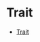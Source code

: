 # Trait

<!--ts-->
* [Trait](#trait)

<!-- Created by https://github.com/ekalinin/github-markdown-toc -->
<!-- Added by: runner, at: Thu Oct 20 09:34:29 UTC 2022 -->

<!--te-->






